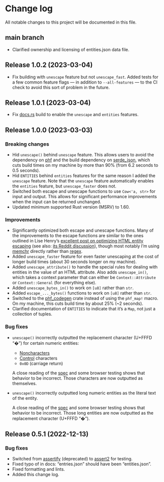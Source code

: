 # Change log

All notable changes to this project will be documented in this file.

## main branch

* Clarified ownership and licensing of entities.json data file.

## Release 1.0.2 (2023-03-04)

* Fix building with `unescape` feature but not `unescape_fast`. Added tests for
  a few common feature flags — in addition to `--all-features` — to the CI check
  to avoid this sort of problem in the future.

## Release 1.0.1 (2023-03-04)

* Fix [docs.rs] build to enable the `unescape` and `entities` features.

[docs.rs]: https://docs.rs/htmlize

## Release 1.0.0 (2023-03-03)

### Breaking changes

* Hid `unescape()` behind `unescape` feature. This allows users to avoid the
  dependency on [phf] and the build dependency on [serde_json], which cuts build
  times on my machine by more than 90% (from 6.2 seconds to 0.5 seconds).
* Hid `ENTITIES` behind `entities` features for the same reason I added the
  `unescape` feature. Note that the `unescape` feature automatically enables
  the `entities` feature, but `unescape_faster` does not.
* Switched both escape and unescape functions to use `Cow<'a, str>` for input
  and output. This allows for significant performance improvements when the
  input can be returned unchanged.
* Updated minimum supported Rust version (MSRV) to 1.60.

### Improvements

* Significantly optimized both escape and unescape functions. Many of the
  improvements to the escape functions are similar to the ones outlined in Lise
  Henry’s [excellent post on optimizing HTML entity escaping][optimize-post]
  (see also: [its Reddit discussion][optimize-reddit]), though most notably I’m
  using [memchr] directly rather than [regex].
* Added `unescape_faster` feature for even faster unescaping at the cost of
  longer build times (about 30 seconds longer on my machine).
* Added `unescape_attribute()` to handle the special rules for dealing with
  entities in the value of an HTML attribute. Also adds `unescape_in()`, which
  takes a context parameter that can either be `Context::Attribute` or
  `Context::General` (for everything else).
* Added `unescape_bytes_in()` to work on `[u8]` rather than `str`.
* Added `escape_..._bytes()` functions to work on `[u8]` rather than `str`.
* Switched to the [phf_codegen] crate instead of using the `phf_map!` macro.
  On my machine, this cuts build time by about 25% (~2 seconds).
* Clarified documentation of `ENTITIES` to indicate that it’s a `Map`, not just
  a collection of tuples.

### Bug fixes

* `unescape()` incorrectly outputted the replacement character (U+FFFD “�”) for
  certain numeric entities:

    * [Noncharacters]
    * [Control] characters
    * `0x0D` (carriage return)

  A close reading of the [spec] and some browser testing shows that behavior to
  be incorrect. Those characters are now outputted as themselves.

* `unescape()` incorrectly outputted long numeric entities as the literal text
  of the entity.

  A close reading of the [spec] and some browser testing shows that behavior to
  be incorrect. Those long entities are now outputted as the replacement
  character (U+FFFD “�”).

[phf]: https://crates.io/crates/phf
[phf_codegen]: https://crates.io/crates/phf_codegen
[serde_json]: https://crates.io/crates/serde_json
[optimize-post]: https://lise-henry.github.io/articles/optimising_strings.html
[optimize-reddit]: https://www.reddit.com/r/rust/comments/55wpxh/optimising_string_processing_in_rust/
[memchr]: https://docs.rs/memchr
[regex]: https://docs.rs/regex
[Noncharacters]: https://infra.spec.whatwg.org/#noncharacter
[Control]: https://infra.spec.whatwg.org/#control
[spec]: https://html.spec.whatwg.org/multipage/parsing.html#numeric-character-reference-end-state

## Release 0.5.1 (2022-12-13)

### Bug fixes

* Switched from [assertify] (deprecated) to [assert2] for testing.
* Fixed typo of in docs: “entries.json” should have been “entities.json”.
* Fixed formatting and lints.
* Added this change log.

[assertify]: https://crates.io/crates/assertify
[assert2]: https://crates.io/crates/assert2
